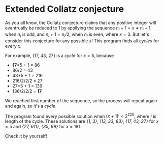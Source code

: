 # Extended Collatz conjecture
As you all know, the Collatz conjecture claims that any positive integer will eventrually be reduced to 1 by appllying the sequence $n_i+1=x∗n_i+1$, when $n_i$ is odd, and $n_i+1=n_i/2$, when $n_i$ is even, where $x=3$.
But let's consider this conjecture for any possible $x$!
This program finds all _cycles_ for every $x$.

For example, {17, 43, 27} is a _cycle_ for $x = 5$, because
- **17***5 + 1 = 86
- 86/2 = 43
- 43*5 + 1 = 216
- 216/2/2/2 = 27
- 27*5 + 1 = 136
- 136/2/2/2 = **17**

We reached first number of the sequence, so the process will repeat again and again, so it's a _cycle_.

The program found every possible solution when $(x+1)^i < 2^220$, where $i$ is length of the cycle.
These solutions are _{1, 3}_, _{13, 33, 83}_, _{17, 43, 27}_ for $x = 5$ and _{27, 611}_, _{35, 99}_ for $x = 181$.

Check it by yourself!
